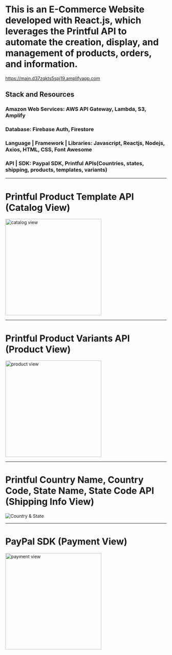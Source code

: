 # This is an E-Commerce Website developed with React.js, which leverages the Printful API to automate the creation, display, and management of products, orders, and information.
https://main.d37zqkts5spj19.amplifyapp.com

## Stack and Resources

### Amazon Web Services: AWS API Gateway, Lambda, S3, Amplify
### Database: Firebase Auth, Firestore
### Language | Framework | Libraries: Javascript, Reactjs, Nodejs, Axios, HTML, CSS, Font Awesome
### API | SDK: Paypal SDK, Printful APIs(Countries, states, shipping, products, templates, variants)

<hr/>

# Printful Product Template API (Catalog View)
<img src="https://github.com/stmblueprint/woodnote_finery_vite/blob/main/src/assets/catalog.png" alt="catalog view" width="300">

<hr/>

# Printful Product Variants API (Product View)
<img src="https://github.com/stmblueprint/woodnote_finery_vite/blob/main/src/assets/productview.png" alt="product view" width="300">

<hr/>

# Printful Country Name, Country Code, State Name, State Code API (Shipping Info View)
![Country & State](https://github.com/stmblueprint/woodnote_finery_vite/blob/main/src/assets/country_state.gif)

<hr/>

# PayPal SDK (Payment View)
<img src="https://github.com/stmblueprint/woodnote_finery_vite/blob/main/src/assets/payment.png" alt="payment view" width="300">
